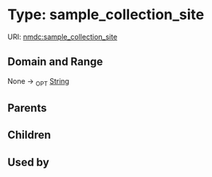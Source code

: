 
# Type: sample_collection_site




URI: [nmdc:sample_collection_site](https://microbiomedata/meta/sample_collection_site)


## Domain and Range

None ->  <sub>OPT</sub> [String](types/String.md)

## Parents


## Children


## Used by

